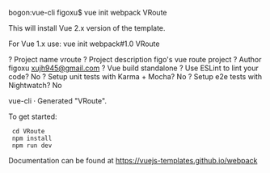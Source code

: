 bogon:vue-cli figoxu$ vue init webpack VRoute

  This will install Vue 2.x version of the template.

  For Vue 1.x use: vue init webpack#1.0 VRoute

? Project name vroute
? Project description figo's vue route project
? Author figoxu <xujh945@gmail.com>
? Vue build standalone
? Use ESLint to lint your code? No
? Setup unit tests with Karma + Mocha? No
? Setup e2e tests with Nightwatch? No

   vue-cli · Generated "VRoute".

   To get started:

     cd VRoute
     npm install
     npm run dev

   Documentation can be found at https://vuejs-templates.github.io/webpack